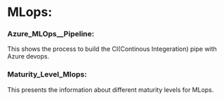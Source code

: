 # MLops:

### Azure_MLOps__Pipeline: 
  This shows the process to build the CI(Continous Integeration) pipe with Azure devops.
### Maturity_Level_Mlops: 
  This presents the information about different maturity levels for MLops.
